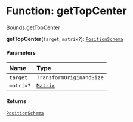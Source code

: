# Function: getTopCenter

[Bounds](/auto-docs/free-layout-editor/modules/Bounds.md).getTopCenter

**getTopCenter**(`target`, `matrix?`): [`PositionSchema`](/auto-docs/free-layout-editor/interfaces/PositionSchema.md)

#### Parameters

| Name | Type |
| :------ | :------ |
| `target` | `TransformOriginAndSize` |
| `matrix?` | [`Matrix`](/auto-docs/free-layout-editor/classes/Matrix.md) |

#### Returns

[`PositionSchema`](/auto-docs/free-layout-editor/interfaces/PositionSchema.md)
